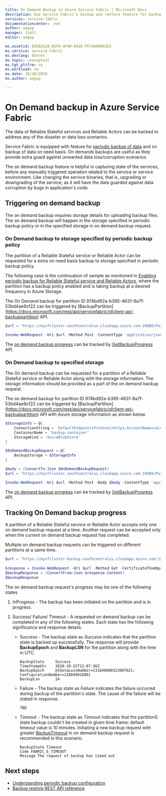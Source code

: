 ```yaml
---
title: On Demand Backup in Azure Service Fabric | Microsoft Docs
description: Use Service Fabric's backup and restore feature for backup of your application data on need basis.
services: service-fabric
documentationcenter: .net
author: aagup
manager: timlt
editor: aagup

ms.assetid: 02DA262A-EEF6-4F90-842E-FFC4A09003E5
ms.service: service-fabric
ms.devlang: dotnet
ms.topic: conceptual
ms.tgt_pltfrm: na
ms.workload: na
ms.date: 10/30/2018
ms.author: aagup

---
```

# On Demand backup in Azure Service Fabric

The data of Reliable Stateful services and Reliable Actors can be backed to address any of the disaster or data loss scenarios.

Service Fabric is equipped with feature for [periodic backup of data](service-fabric-backuprestoreservice-quickstart-azurecluster.md) and on backup of data on need basis. On demands backups are useful as they provide extra guard against unwanted data loss/corruption scenarios.

The on demand backup feature is helpful in capturing state of the services, before any manually triggered operation related to the service or service environment. Like changing the service binaries, that is, upgrading or downgrading of the service; as it will have the data guarded against data corruption by bugs in application's code.

## Triggering on demand backup

The on demand backup requires storage details for uploading backup files. The on demand backup will happen in the storage specified in periodic backup policy or in the specified storage in on demand backup request.

### On Demand backup to storage specified by periodic backup policy

The partition of a Reliable Stateful service or Reliable Actor can be requested for a extra on need basis backup to storage specified in periodic backup policy. 

The following case is the continuation of sample as mentioned in [Enabling periodic backup for Reliable Stateful service and Reliable Actors](service-fabric-backuprestoreservice-quickstart-azurecluster.md#enabling-periodic-backup-for-reliable-stateful-service-and-reliable-actors), where the partition has a backup policy enabled and is taking backup at a desired frequency in Azure Storage.

The On Demand backup for partition ID 974bd92a-b395-4631-8a7f-53bd4ae9cf22 can be triggered by  [BackupPartition] (https://docs.microsoft.com/rest/api/servicefabric/sfclient-api-backuppartition) API. 

```powershell
$url = "https://mysfcluster.southcentralus.cloudapp.azure.com:19080/Partitions/974bd92a-b395-4631-8a7f-53bd4ae9cf22/$/Backup?api-version=6.4"

Invoke-WebRequest -Uri $url -Method Post -ContentType 'application/json' -CertificateThumbprint '1b7ebe2174649c45474a4819dafae956712c31d3'
```

The [on demand backup progress](service-fabric-backuprestoreservice-ondemand-backup.md#tracking-on-demand-backup-progress) can be tracked by [GetBackupProgress](https://docs.microsoft.com/rest/api/servicefabric/sfclient-api-getpartitionbackupprogress) API.

### On Demand backup to specified storage

The On demand backup can be requested for a partition of a Reliable Stateful service or Reliable Actor along with the storage information. The storage information should be provided as a part of the on demand backup request.

The on demand backup for partition ID 974bd92a-b395-4631-8a7f-53bd4ae9cf22 can be triggered by  [BackupPartition] (https://docs.microsoft.com/rest/api/servicefabric/sfclient-api-backuppartition) API with Azure storage information as shown below.

```powershell
$StorageInfo = @{
    ConnectionString = 'DefaultEndpointsProtocol=https;AccountName=<account-name>;AccountKey=<account-key>;EndpointSuffix=core.windows.net'
    ContainerName = 'backup-container'
    StorageKind = 'AzureBlobStore'
}

$OnDemandBackupRequest = @{
    BackupStorage = $StorageInfo
}

$body = (ConvertTo-Json $OnDemandBackupRequest)
$url = "https://mysfcluster.southcentralus.cloudapp.azure.com:19080/Partitions/974bd92a-b395-4631-8a7f-53bd4ae9cf22/$/Backup?api-version=6.4"

Invoke-WebRequest -Uri $url -Method Post -Body $body -ContentType 'application/json' -CertificateThumbprint '1b7ebe2174649c45474a4819dafae956712c31d3'
```

The [on demand backup progress](service-fabric-backuprestoreservice-ondemand-backup.md#tracking-on-demand-backup-progress) can be tracked by [GetBackupProgress](https://docs.microsoft.com/rest/api/servicefabric/sfclient-api-getpartitionbackupprogress) API.


## Tracking On Demand backup progress

A partition of a Reliable Stateful service or Reliable Actor accepts only one on demand backup request at a time. Another request can be accepted only when the current on demand backup request has completed. 

Multiple on demand backup requests can be triggered on different partitions at a same time.

```powershell
$url = "https://mysfcluster-backup.southcentralus.cloudapp.azure.com:19080/Partitions/974bd92a-b395-4631-8a7f-53bd4ae9cf22/$/GetBackupProgress?api-version=6.4" 
 
$response = Invoke-WebRequest -Uri $url -Method Get -CertificateThumbprint '1b7ebe2174649c45474a4819dafae956712c31d3' 
$backupResponse = (ConvertFrom-Json $response.Content) 
$backupResponse
```

The on demand backup request's progress may be one of the following states

1. InProgress - The backup has been initiated on the partition and is in progress.
2. Success/ Failure/ Timeout - A requested on demand backup can be completed in any of the following states. Each state has the following significance and response details.

    * Success - The backup state as _Success_ indicates that the partition state is backed up successfully. The response will provide __BackupEpoch__ and __BackupLSN__ for the partition along with the time in UTC.
        ```
        BackupState     Success        
        TimeStampUtc    2018-10-22T12:07:36Z 
        BackupEpoch     @{DataLossNumber=131846800323087021;  ConfigurationNumber=12884901888}           
        BackupLsn       24 

        ```
    * Failure - The backup state as _Failure_ indicates the failure occurred during backup of the partition's state. The cause of the failure will be stated in response.
       ```
       TBD
       ```
       
    * Timeout - The backup state as _Timeout_ indicates that the partitionS state backup couldn't be created in given time frame; default timeout value is 10 minutes. Initiating a new backup request with greater [BackupTimeout](https://docs.microsoft.com/rest/api/servicefabric/sfclient-api-backuppartition#backuptimeout) in on demand backup request is recommended in this scenario.

        ```
        BackupState Timeout
        Code FABRIC_E_TIMEOUT
        Message The request of backup has timed out
        ```

## Next steps
- [Understanding periodic backup configuration](./service-fabric-backuprestoreservice-configure-periodic-backup.md)
- [Backup restore REST API reference](https://docs.microsoft.com/rest/api/servicefabric/sfclient-index-backuprestore)

[0]: ./media/service-fabric-backuprestoreservice/PartitionBackedUpHealthEvent_Azure.png
